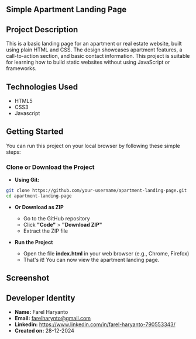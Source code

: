 ## Simple Apartment Landing Page

## Project Description

This is a basic landing page for an apartment or real estate website, built using plain HTML and CSS. The design showcases apartment features, a call-to-action section, and basic contact information. This project is suitable for learning how to build static websites without using JavaScript or frameworks.

## Technologies Used

- HTML5
- CSS3
- Javascript


## Getting Started

You can run this project on your local browser by following these simple steps:

### Clone or Download the Project

- **Using Git:**

```bash
git clone https://github.com/your-username/apartment-landing-page.git
cd apartment-landing-page
```
- **Or Download as ZIP**
  - Go to the GitHub repository
  - Click **"Code"** > **"Download ZIP"**
  - Extract the ZIP file

- **Run the Project**
  - Open the file **index.html** in your web browser (e.g., Chrome, Firefox)
  - That's it! You can now view the apartment landing page.

## Screenshot


## Developer Identity
  - **Name:** Farel Haryanto
  - **Email:** farelharynto@gmail.com
  - **Linkedin:** https://www.linkedin.com/in/farel-haryanto-790553343/
  - **Created on:** 28-12-2024
